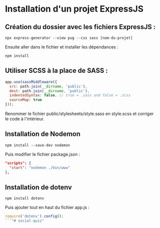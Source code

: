 # Installation d'un projet ExpressJS

## Création du dossier avec les fichiers ExpressJS :

```shell script
npx express-generator --view pug --css sass [nom-du-projet]
```

Ensuite aller dans le fichier et installer les dépendances :

```shell script
npm install
```

## Utiliser SCSS à la place de SASS :

```js
app.use(sassMiddleware({
  src: path.join(__dirname, 'public'),
  dest: path.join(__dirname, 'public'),
  indentedSyntax: false, // true = .sass and false = .scss
  sourceMap: true
}));
```

Renommer le fichier public/stylesheets/style.sass en style.scss et corriger le code à l'intérieur.

## Installation de Nodemon

```shell script
npm install --save-dev nodemon
```

Puis modifier le fichier package.json :

```json
"scripts": {
  "start": "nodemon ./bin/www"
},
```

## Installation de dotenv

```shell script
npm install dotenv
```

Puis ajouter tout en haut du fichier app.js :

```js
require('dotenv').config();
```"# social-quiz" 
